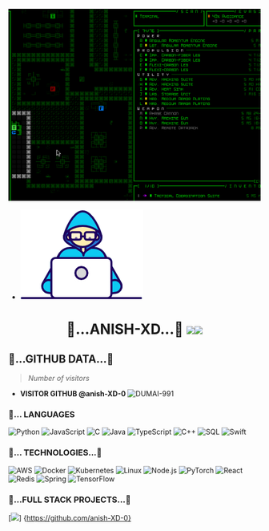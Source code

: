 ![Alt text](https://github.com/MRVIVEK-CODER/MRVIVEK-CODER/raw/main/md7Oqrf.gif)

- ![Alt text](https://github.com/MRVIVEK-CODER/MRVIVEK-CODER/raw/main/Developer.gif)

<h1 align="center">🤍...ANISH-XD...🤍 <img src="https://github.com/mitul3737/mitul3737/blob/main/mituls code.gif"
<a href="https://github.com/anish-XD-0"><img width=550 src="https://github-profile-trophy.vercel.app/?username=anish-XD-0&theme=dracula&no-frame=true&title=Followers,Stars,Commit,Repository,Issues"/></a>

## 🤍...GITHUB DATA...🤍
>
> *Number of visitors*
* **VISITOR GITHUB @anish-XD-0**
![DUMAI-991](https://komarev.com/ghpvc/?username=anish-XD-0&color=blue)
### 🤍... LANGUAGES

![Python](https://img.shields.io/badge/-Python-000?&logo=Python)
![JavaScript](https://img.shields.io/badge/-JavaScript-000?&logo=JavaScript)
![C](https://img.shields.io/badge/-C-000?&logo=C)
![Java](https://img.shields.io/badge/-Java-000?&logo=Java&logoColor=007396)
![TypeScript](https://img.shields.io/badge/-TypeScript-000?&logo=TypeScript)
![C++](https://img.shields.io/badge/-C++-000?&logo=c%2b%2b&logoColor=00599C)
![SQL](https://img.shields.io/badge/-SQL-000?&logo=MySQL)
![Swift](https://img.shields.io/badge/-Swift-000?&logo=Swift)

### 🤍... TECHNOLOGIES...🤍

![AWS](https://img.shields.io/badge/-AWS-000?&logo=Amazon-AWS&logoColor=F90)
![Docker](https://img.shields.io/badge/-Docker-000?&logo=Docker)
![Kubernetes](https://img.shields.io/badge/-Kubernetes-000?&logo=Kubernetes)
![Linux](https://img.shields.io/badge/-Linux-000?&logo=Linux)
![Node.js](https://img.shields.io/badge/-Node.js-000?&logo=node.js)
![PyTorch](https://img.shields.io/badge/-PyTorch-000?&logo=PyTorch)
![React](https://img.shields.io/badge/-React-000?&logo=React)
![Redis](https://img.shields.io/badge/-Redis-000?&logo=Redis)
![Spring](https://img.shields.io/badge/-Spring-000?&logo=Spring)
![TensorFlow](https://img.shields.io/badge/-TensorFlow-000?&logo=TensorFlow)

### 🤍...FULL STACK PROJECTS...🤍

[![](https://img.shields.io/badge/-👁️%20My%20Github-000)] {https://github.com/anish-XD-0}
